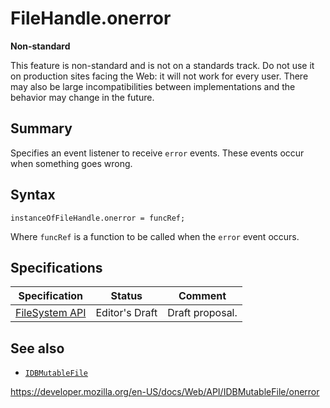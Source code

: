 # FileHandle.onerror

**Non-standard**

This feature is non-standard and is not on a standards track. Do not use it on production sites facing the Web: it will not work for every user. There may also be large incompatibilities between implementations and the behavior may change in the future.

## Summary

Specifies an event listener to receive `error` events. These events occur when something goes wrong.

## Syntax

    instanceOfFileHandle.onerror = funcRef;

Where `funcRef` is a function to be called when the `error` event occurs.

## Specifications

<table><thead><tr class="header"><th>Specification</th><th>Status</th><th>Comment</th></tr></thead><tbody><tr class="odd"><td><a href="https://w3c.github.io/filesystem-api/">FileSystem API</a></td><td><span class="spec-ed">Editor's Draft</span></td><td>Draft proposal.</td></tr></tbody></table>

## See also

- [`IDBMutableFile`](../idbmutablefile)

<a href="https://developer.mozilla.org/en-US/docs/Web/API/IDBMutableFile/onerror" class="_attribution-link">https://developer.mozilla.org/en-US/docs/Web/API/IDBMutableFile/onerror</a>
